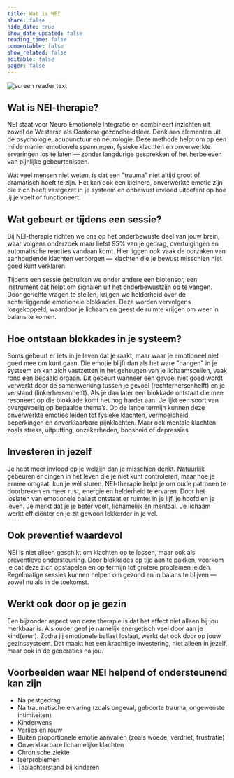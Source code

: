 ```yaml
---
title: Wat is NEI
share: false
hide_date: true
show_date_updated: false
reading_time: false
commentable: false
show_related: false
editable: false
pager: false
---
```


![screen reader text](heide.jpeg)

## Wat is NEI-therapie?

NEI staat voor Neuro Emotionele Integratie en combineert inzichten uit zowel de Westerse als Oosterse gezondheidsleer. Denk aan elementen uit de psychologie, acupunctuur en neurologie. Deze methode helpt om op een milde manier emotionele spanningen, fysieke klachten en onverwerkte ervaringen los te laten — zonder langdurige gesprekken of het herbeleven van pijnlijke gebeurtenissen.

Wat veel mensen niet weten, is dat een "trauma" niet altijd groot of dramatisch hoeft te zijn. Het kan ook een kleinere, onverwerkte emotie zijn die zich heeft vastgezet in je systeem en onbewust invloed uitoefent op hoe jij je voelt of functioneert.

## Wat gebeurt er tijdens een sessie?

Bij NEI-therapie richten we ons op het onderbewuste deel van jouw brein, waar volgens onderzoek maar liefst 95% van je gedrag, overtuigingen en automatische reacties vandaan komt. Hier liggen ook vaak de oorzaken van aanhoudende klachten verborgen — klachten die je bewust misschien niet goed kunt verklaren.

Tijdens een sessie gebruiken we onder andere een biotensor, een instrument dat helpt om signalen uit het onderbewustzijn op te vangen. Door gerichte vragen te stellen, krijgen we helderheid over de achterliggende emotionele blokkades. Deze worden vervolgens losgekoppeld, waardoor je lichaam en geest de ruimte krijgen om weer in balans te komen.

## Hoe ontstaan blokkades in je systeem?

Soms gebeurt er iets in je leven dat je raakt, maar waar je emotioneel niet goed mee om kunt gaan. Die emotie blijft dan als het ware "hangen" in je systeem en kan zich vastzetten in het geheugen van je lichaamscellen, vaak rond een bepaald orgaan. Dit gebeurt wanneer een gevoel niet goed wordt verwerkt door de samenwerking tussen je gevoel (rechterhersenhelft) en je verstand (linkerhersenhelft).
Als je dan later een blokkade ontstaat die mee resoneert op die blokkade komt het nog harder aan. Je lijkt een soort van overgevoelig op bepaalde thema’s.
Op de lange termijn kunnen deze onverwerkte emoties leiden tot fysieke klachten, vermoeidheid, beperkingen en onverklaarbare pijnklachten. Maar ook mentale klachten zoals stress,  uitputting, onzekerheden, boosheid of depressies.

## Investeren in jezelf

Je hebt meer invloed op je welzijn dan je misschien denkt. Natuurlijk gebeuren er dingen in het leven die je niet kunt controleren, maar hoe je ermee omgaat, kun je wél sturen. NEI-therapie helpt je om oude patronen te doorbreken en meer rust, energie en helderheid te ervaren.
Door het loslaten van emotionele ballast ontstaat er ruimte: in je lijf, je hoofd en je leven. Je merkt dat je je beter voelt, lichamelijk én mentaal. Je lichaam werkt efficiënter en je zit gewoon lekkerder in je vel.

## Ook preventief waardevol

NEI is niet alleen geschikt om klachten op te lossen, maar ook als preventieve ondersteuning. Door blokkades op tijd aan te pakken, voorkom je dat deze zich opstapelen en op termijn tot grotere problemen leiden. Regelmatige sessies kunnen helpen om gezond en in balans te blijven — zowel nu als in de toekomst.

## Werkt ook door op je gezin

Een bijzonder aspect van deze therapie is dat het effect niet alleen bij jou merkbaar is. Als ouder geef je namelijk energetisch veel door aan je kind(eren). Zodra jij emotionele ballast loslaat, werkt dat ook door op jouw gezinssysteem. Dat maakt het een krachtige investering, niet alleen in jezelf, maar ook in de generaties na jou.

## Voorbeelden waar NEI helpend of ondersteunend kan zijn
 
- Na pestgedrag
- Na traumatische ervaring (zoals ongeval, geboorte trauma, ongewenste intimiteiten)
- Kinderwens
- Verlies en rouw
- Buiten proportionele emotie aanvallen (zoals woede, verdriet, frustratie)
- Onverklaarbare lichamelijke klachten
- Chronische ziekte
- leerproblemen
- Taalachterstand bij kinderen



